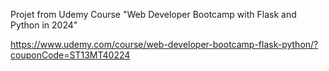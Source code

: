 Projet from Udemy Course "Web Developer Bootcamp with Flask and Python in 2024"

https://www.udemy.com/course/web-developer-bootcamp-flask-python/?couponCode=ST13MT40224
